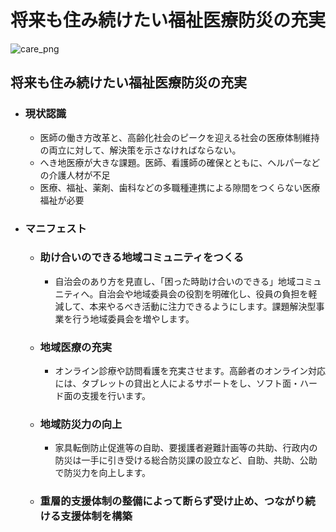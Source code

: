 # 将来も住み続けたい福祉医療防災の充実

![care_png](./../images/manifest_slides/care_v1.0.png)

## 将来も住み続けたい福祉医療防災の充実

- ### 現状認識
    - 医師の働き方改革と、高齢化社会のピークを迎える社会の医療体制維持の両立に対して、解決策を示さなければならない。
    - へき地医療が大きな課題。医師、看護師の確保とともに、ヘルパーなどの介護人材が不足
    - 医療、福祉、薬剤、歯科などの多職種連携による隙間をつくらない医療福祉が必要

- ### マニフェスト
    - ### 助け合いのできる地域コミュニティをつくる
        - 自治会のあり方を見直し、「困った時助け合いのできる」地域コミュニティへ。自治会や地域委員会の役割を明確化し、役員の負担を軽減して、本来やるべき活動に注力できるようにします。課題解決型事業を行う地域委員会を増やします。
    - ### 地域医療の充実
        - オンライン診療や訪問看護を充実させます。高齢者のオンライン対応には、タブレットの貸出と人によるサポートをし、ソフト面・ハード面の支援を行います。   
     - ### 地域防災力の向上
        - 家具転倒防止促進等の自助、要援護者避難計画等の共助、行政内の防災は一手に引き受ける総合防災課の設立など、自助、共助、公助で防災力を向上します。
    - ### 重層的支援体制の整備によって断らず受け止め、つながり続ける支援体制を構築
    